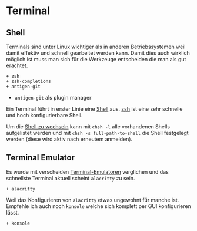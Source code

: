 # Terminal

## Shell

Terminals sind unter Linux wichtiger als in anderen Betriebssystemen weil damit effektiv und schnell gearbeitet werden kann. Damit dies auch wirklich möglich ist muss man sich für die Werkzeuge entscheiden die man als gut erachtet.

    + zsh
    + zsh-completions
    + antigen-git

* `antigen-git` als plugin manager

Ein Terminal führt in erster Linie eine [Shell](https://wiki.archlinux.org/index.php/Command-line_shell#firstHeading) aus. [zsh](https://wiki.archlinux.de/title/Zsh) ist eine sehr schnelle und hoch konfigurierbare Shell.


Um die [Shell zu wechseln](https://wiki.archlinux.org/index.php/Command-line_shell#Changing_your_default_shell) kann mit `chsh -l` alle vorhandenen Shells aufgelistet werden und mit `chsh -s full-path-to-shell` die Shell festgelegt werden (diese wird aktiv nach erneutem anmelden).


## Terminal Emulator

Es wurde mit verscheiden [Terminal-Emulatoren](https://wiki.archlinux.org/index.php/list_of_applications#Terminal_emulators) verglichen und das schnellste Terminal aktuell scheint `alacritty` zu sein.

    + alacritty

Weil das Konfigurieren von `alacritty` etwas ungewohnt für manche ist. Empfehle ich auch noch `konsole` welche sich komplett per GUI konfigurieren lässt.

    + konsole


<!--
Alternativen: 

    - alacritty
    - konsole
    - kitty
    - qterminal
    - rxvt-unicode
    - deepin-terminal
    - gnome-terminal
    - lxterminal
    - mate-terminal
    - pantheon-terminal
    - sakura
    - terminator
    - termite
    - tilix
    - xfce4-terminal

-->


